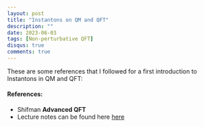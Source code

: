 ```yaml
---
layout: post
title: "Instantons on QM and QFT"
description: ""
date: 2023-06-03
tags: [Non-perturbative QFT]
disqus: true
comments: true
---
```


These are some references that I followed for a first introduction to Instantons in QM and QFT:
####  References:
- Shifman **Advanced QFT**
- Lecture notes can be found here <a href="https://drive.google.com/file/d/1NoFa2Wn0LsJ2fF0z03uB8zOqyej2vZ7T/view?usp=share_link"> here </a>
